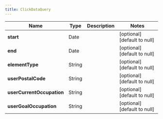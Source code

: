```yaml
---
title: ClickDataQuery
---
```



| Name | Type | Description | Notes |
|------------ | ------------- | ------------- | -------------|
| **start** | Date |  | [optional] [default to null] |
| **end** | Date |  | [optional] [default to null] |
| **elementType** | String |  | [optional] [default to null] |
| **userPostalCode** | String |  | [optional] [default to null] |
| **userCurrentOccupation** | String |  | [optional] [default to null] |
| **userGoalOccupation** | String |  | [optional] [default to null] |
